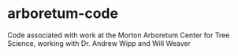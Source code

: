 # arboretum-code
Code associated with work at the Morton Arboretum Center for Tree Science, working with Dr. Andrew Wipp and Will Weaver
